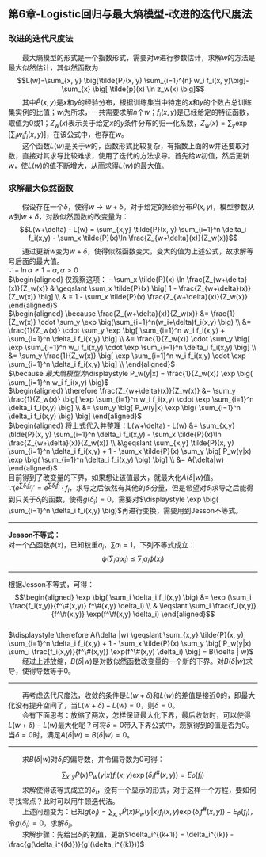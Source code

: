 ﻿## 第6章-Logistic回归与最大熵模型-改进的迭代尺度法
### 改进的迭代尺度法
&emsp;&emsp;最大熵模型的形式是一个指数形式，需要对$w$进行参数估计，求解$w$的方法是最大似然估计，其似然函数为$$L(w)=\sum_{x, y} \big[\tilde{P}(x, y) \sum_{i=1}^{n} w_i f_i(x, y)\big]-\sum_{x} \big[ \tilde{p}(x) \ln z_w(x) \big]$$
&emsp;&emsp;其中$\tilde{P}(x, y)$是$x$和$y$的经验分布，根据训练集当中特定的$x$和$y$的个数占总训练集实例的比值；$w_i$为所求，一共需要求解$n$个$w$；$f_i(x,y)$是已经给定的特征函数，取值为0或1；$Z_w(x)$表示关于给定$x$的$y$条件分布的归一化系数，$\displaystyle Z_w(x)=\sum_y \exp \big[ \sum_i w_i f_i(x,y) \big]$，在该公式中，也存在$w$。  
&emsp;&emsp;这个函数$L(w)$是关于$w$的，函数形式比较复杂，有指数上面的$w$并还要取对数，直接对其求导比较难求，使用了迭代的方法求导。首先给$w$初值，然后更新$w$，使$L(w)$的值不断增大，从而求得$L(w)$的最大值。  

### 求解最大似然函数
&emsp;&emsp;假设存在一个$\delta$，使得$w \rightarrow w + \delta$。对于给定的经验分布$\tilde{P}(x,y)$，模型参数从$w$到$w+\delta$，对数似然函数的改变量为：$$L(w+\delta) - L(w) = \sum_{x,y} \tilde{P}(x, y) \sum_{i=1}^n \delta_i f_i(x,y) - \sum_x \tilde{P}(x)\ln \frac{Z_{w+\delta}(x)}{Z_w(x)}$$
&emsp;&emsp;通过更新$w$变为$w+\delta$，使得似然函数变大，变大的值为上述公式，故求解等号后面的最大值。  
$\because -\ln \alpha \geqslant 1 - \alpha, \alpha > 0$  
$\begin{aligned} 仅观察这项： - \sum_x \tilde{P}(x) \ln \frac{Z_{w+\delta}(x)}{Z_w(x)} 
& \geqslant \sum_x \tilde{P}(x) \big[ 1 - \frac{Z_{w+\delta}(x)}{Z_w(x)} \big] \\
& = 1 - \sum_x \tilde{P}(x) \frac{Z_{w+\delta}(x)}{Z_w(x)}
\end{aligned}$  
$\begin{aligned} \because \frac{Z_{w+\delta}(x)}{Z_w(x)} 
&= \frac{1}{Z_w(x)} \cdot \sum_y \exp \big(\sum_{i=1}^n(w_i+\delta)f_i(x,y) \big) \\
&= \frac{1}{Z_w(x)} \cdot \sum_y \exp \big[ \sum_{i=1}^n w_i f_i(x,y) + \sum_{i=1}^n \delta_i f_i(x,y) \big] \\
&= \frac{1}{Z_w(x)} \cdot \sum_y \big[ \exp \sum_{i=1}^n w_i f_i(x,y) \cdot \exp \sum_{i=1}^n \delta_i f_i(x,y) \big] \\
&= \sum_y \frac{1}{Z_w(x)} \big[ \exp \sum_{i=1}^n w_i f_i(x,y) \cdot \exp \sum_{i=1}^n \delta_i f_i(x,y) \big] \\
\end{aligned}$  
$\because $最大熵模型为$\displaystyle P_w(y|x) = \frac{1}{Z_w(x)} \exp \big( \sum_{i=1}^n w_i f_i(x,y) \big)$  
$\begin{aligned} \therefore \frac{Z_{w+\delta}(x)}{Z_w(x)}
&= \sum_y \frac{1}{Z_w(x)} \big[ \exp \sum_{i=1}^n w_i f_i(x,y) \cdot \exp \sum_{i=1}^n \delta_i f_i(x,y) \big] \\
&= \sum_y \big[ P_w(y|x) \exp \big( \sum_{i=1}^n \delta_i f_i(x,y) \big) \big]
\end{aligned}$  
$\begin{aligned}  将上式代入并整理：L(w+\delta) - L(w) 
&= \sum_{x,y} \tilde{P}(x, y) \sum_{i=1}^n \delta_i f_i(x,y) - \sum_x \tilde{P}(x)\ln \frac{Z_{w+\delta}(x)}{Z_w(x)} \\
&\geqslant \sum_{x,y} \tilde{P}(x, y) \sum_{i=1}^n \delta_i f_i(x,y) + 1 - \sum_x \tilde{P}(x) \sum_y \big[ P_w(y|x) \exp \big( \sum_{i=1}^n \delta_i f_i(x,y) \big) \big]  \\
&= A(\delta|w)
\end{aligned}$  
目前得到了改变量的下界，如果想让该值最大，就最大化$A(\delta|w)$值。  
$\because (e^{\sum \delta_i f_i})' = e^{\sum \delta_i f_i} \cdot f_i$，求导之后依然有其他的$\delta_i$分量，但是希望对$\delta_i$求导之后能得到只关于$\delta_i$的函数，使得$g(\delta_i)=0$，需要对$\displaystyle \exp \big( \sum_{i=1}^n \delta_i f_i(x,y) \big)$再进行变换，需要用到Jesson不等式。

----
**Jesson不等式：**  
对一个凸函数$\phi(x)$，已知权重$a_i$，$\sum a_i = 1$，下列不等式成立：$$\phi(\sum_i a_i x_i) \leqslant \sum_i a_i \phi(x_i)$$

----
根据Jesson不等式，可得：
$$\begin{aligned}  \exp \big( \sum_i \delta_i f_i(x,y) \big) 
&= \exp (\sum_i \frac{f_i(x,y)}{f^\#(x,y)} f^\#(x,y) \delta_i) \\
& \leqslant \sum_i \frac{f_i(x,y)}{f^\#(x,y)} \exp(f^\#(x,y) \delta_i)
\end{aligned}$$   
$\displaystyle \therefore A(\delta |w) \geqslant \sum_{x,y} \tilde{P}(x, y) \sum_{i=1}^n \delta_i f_i(x,y) + 1 - \sum_x \tilde{P}(x) \sum_y \big[ P_w(y|x) \sum_i \frac{f_i(x,y)}{f^\#(x,y)} \exp(f^\#(x,y) \delta_i) \big] = B(\delta | w)$  
&emsp;&emsp;经过上述放缩，$B(\delta|w)$是对数似然函数改变量的一个新的下界。对$B(\delta|w)$求导，使得导数等于0。 

----
&emsp;&emsp;再考虑迭代尺度法，收敛的条件是$L(w+\delta)$和$L(w)$的差值是接近0的，即最大化没有提升空间了，当$L(w + \delta) - L(w) = 0$，则$\delta=0$。  
&emsp;&emsp;会有下面思考：放缩了两次，怎样保证最大化下界，最后收敛时，可以使得$L(w + \delta) - L(w)$最大化呢？可将$\delta=0$带入下界公式中，观察得到的值是否为0。当$\delta=0$时，满足$A(\delta|w)=B(\delta|w)=0$。  

----
&emsp;&emsp;求$B(\delta|w)$对$\delta_i$的偏导数，并令偏导数为0可得：$$\sum_{x,y} \tilde{P}(x) P_w(y|x)f_i(x,y) \exp (\delta_i f^\#(x,y)) = E_{\tilde{P}}(f_i)$$
&emsp;&emsp;求解使得该等式成立的$\delta_i$，没有一个显示的形式，对于这样一个方程，要如何寻找零点？此时可以用牛顿迭代法。  
&emsp;&emsp;上述问题变为：已知$\displaystyle g(\delta_i) = \sum_{x,y} \tilde{P}(x) P_w(y|x)f_i(x,y) \exp (\delta_i f^\#(x,y)) - E_{\tilde{P}}(f_i)$，令$g(\delta_i)  = 0$，求解$\delta_i$。  
&emsp;&emsp;求解步骤：先给出$\delta_i$的初值，更新$\delta_i^{(k+1)} = \delta_i^{(k)} - \frac{g(\delta_i^{(k)})}{g'(\delta_i^{(k)})}$ 